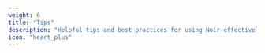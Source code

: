 ```yaml
---
weight: 6
title: "Tips"
description: "Helpful tips and best practices for using Noir effectively"
icon: "heart_plus"
---
```

